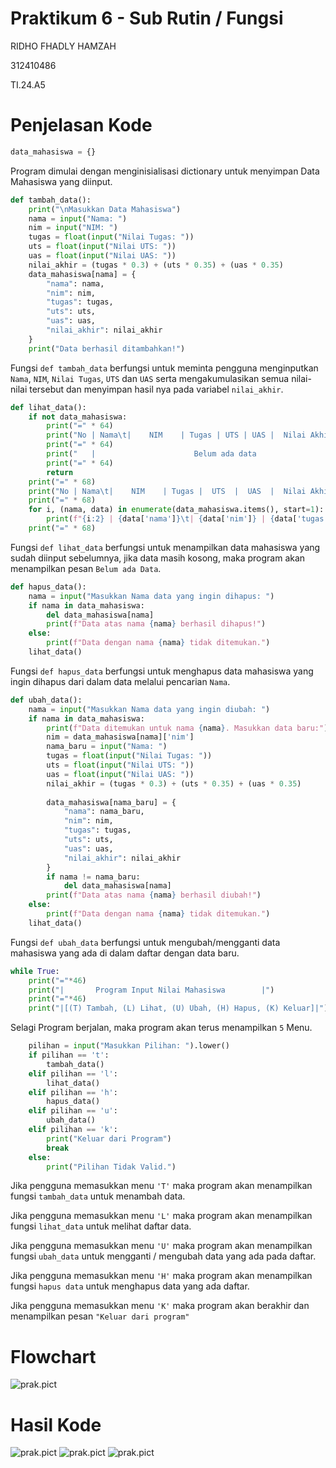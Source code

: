 # Praktikum 6 - Sub Rutin / Fungsi
RIDHO FHADLY HAMZAH

312410486

TI.24.A5

# Penjelasan Kode
```python
data_mahasiswa = {}
```
Program dimulai dengan menginisialisasi dictionary untuk menyimpan Data Mahasiswa yang diinput.
```python
def tambah_data():
    print("\nMasukkan Data Mahasiswa")
    nama = input("Nama: ")
    nim = input("NIM: ")
    tugas = float(input("Nilai Tugas: "))
    uts = float(input("Nilai UTS: "))
    uas = float(input("Nilai UAS: "))
    nilai_akhir = (tugas * 0.3) + (uts * 0.35) + (uas * 0.35)
    data_mahasiswa[nama] = {
        "nama": nama,
        "nim": nim,
        "tugas": tugas,
        "uts": uts,
        "uas": uas,
        "nilai_akhir": nilai_akhir
    }
    print("Data berhasil ditambahkan!")
```
Fungsi `def tambah_data` berfungsi untuk meminta pengguna menginputkan `Nama`, `NIM`, `Nilai Tugas`, `UTS` dan `UAS` serta mengakumulasikan semua nilai-nilai tersebut dan menyimpan hasil nya pada variabel `nilai_akhir`.
```python
def lihat_data():
    if not data_mahasiswa:
        print("=" * 64)
        print("No | Nama\t|    NIM    | Tugas | UTS | UAS |  Nilai Akhir |")
        print("=" * 64)
        print("   |                      Belum ada data                       |")
        print("=" * 64)
        return
    print("=" * 68)
    print("No | Nama\t|    NIM    | Tugas |  UTS  |  UAS  |  Nilai Akhir |")
    print("=" * 68)
    for i, (nama, data) in enumerate(data_mahasiswa.items(), start=1):
        print(f"{i:2} | {data['nama']}\t| {data['nim']} | {data['tugas']:.2f} | {data['uts']:.2f} | {data['uas']:.2f} | {data['nilai_akhir']:.2f}        |")
    print("=" * 68)
```
Fungsi `def lihat_data` berfungsi untuk menampilkan data mahasiswa yang sudah diinput sebelumnya, jika data masih kosong, maka program akan menampilkan pesan `Belum ada Data`.
```python
def hapus_data():
    nama = input("Masukkan Nama data yang ingin dihapus: ")
    if nama in data_mahasiswa:
        del data_mahasiswa[nama]
        print(f"Data atas nama {nama} berhasil dihapus!")
    else:
        print(f"Data dengan nama {nama} tidak ditemukan.")
    lihat_data()
```
Fungsi `def hapus_data` berfungsi untuk menghapus data mahasiswa yang ingin dihapus dari dalam data melalui pencarian `Nama`.
```python
def ubah_data():
    nama = input("Masukkan Nama data yang ingin diubah: ")
    if nama in data_mahasiswa:
        print(f"Data ditemukan untuk nama {nama}. Masukkan data baru:")
        nim = data_mahasiswa[nama]['nim']
        nama_baru = input("Nama: ")
        tugas = float(input("Nilai Tugas: "))
        uts = float(input("Nilai UTS: "))
        uas = float(input("Nilai UAS: "))
        nilai_akhir = (tugas * 0.3) + (uts * 0.35) + (uas * 0.35)
       
        data_mahasiswa[nama_baru] = {
            "nama": nama_baru,
            "nim": nim,
            "tugas": tugas,
            "uts": uts,
            "uas": uas,
            "nilai_akhir": nilai_akhir
        }
        if nama != nama_baru:
            del data_mahasiswa[nama]
        print(f"Data atas nama {nama} berhasil diubah!")
    else:
        print(f"Data dengan nama {nama} tidak ditemukan.")
    lihat_data()
```
Fungsi `def ubah_data` berfungsi untuk mengubah/mengganti data mahasiswa yang ada di dalam daftar dengan data baru. 
```python
while True:
    print("="*46)
    print("|       Program Input Nilai Mahasiswa        |")
    print("="*46)
    print("|[(T) Tambah, (L) Lihat, (U) Ubah, (H) Hapus, (K) Keluar]|")
```
Selagi Program berjalan, maka program akan terus menampilkan `5` Menu.
```python
    pilihan = input("Masukkan Pilihan: ").lower()
    if pilihan == 't':
        tambah_data()
    elif pilihan == 'l':
        lihat_data()
    elif pilihan == 'h':
        hapus_data()
    elif pilihan == 'u':
        ubah_data()
    elif pilihan == 'k':
        print("Keluar dari Program")
        break
    else:
        print("Pilihan Tidak Valid.")
```
Jika pengguna memasukkan menu `'T'` maka program akan menampilkan fungsi `tambah_data` untuk menambah data.

Jika pengguna memasukkan menu `'L'` maka program akan menampilkan fungsi `lihat_data` untuk melihat daftar data.

Jika pengguna memasukkan menu `'U'` maka program akan menampilkan fungsi `ubah_data` untuk mengganti / mengubah data yang ada pada daftar.

Jika pengguna memasukkan menu `'H'` maka program akan menampilkan fungsi `hapus data` untuk menghapus data yang ada daftar.

Jika pengguna memasukkan menu `'K'` maka program akan berakhir dan menampilkan pesan `"Keluar dari program"`

# Flowchart
![prak.pict](https://github.com/Nakii-ru/prak.pict/blob/main/Untitled%20Diagram(5)(1).drawio.png?raw=true)

# Hasil Kode
![prak.pict](https://github.com/Nakii-ru/prak.pict/blob/main/Screenshot%202024-11-30%20073534.png?raw=true)
![prak.pict](https://github.com/Nakii-ru/prak.pict/blob/main/Screenshot%202024-11-30%20073559.png?raw=true)
![prak.pict](https://github.com/Nakii-ru/prak.pict/blob/main/Screenshot%202024-11-30%20073619.png?raw=true)
